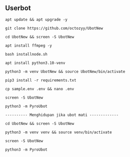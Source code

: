 ## Userbot
```
apt update && apt upgrade -y
```
```
git clone https://github.com/octozyy/UbotNew
```
```
cd UbotNew && screen -S UbotNew
```
```
apt install ffmpeg -y
```
```
bash installnode.sh
```
```
apt install python3.10-venv
```
```
python3 -m venv UbotNew && source UbotNew/bin/activate
```
```
pip3 install -r requirements.txt
```
```
cp sample.env .env && nano .env
```
```
screen -S UbotNew
```
```
python3 -m PyroUbot
```
```
---------- Menghidupan jika ubot mati -------------
```
```
cd UbotNew && screen -S UbotNew
```
```
python3 -m venv venv && source venv/bin/activate
```
```
screen -S UbotNew
```
```
python3 -m PyroUbot
```
